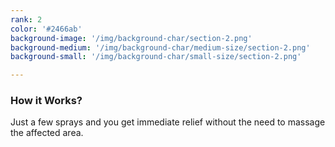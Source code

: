 ```yaml
---
rank: 2
color: '#2466ab'
background-image: '/img/background-char/section-2.png'
background-medium: '/img/background-char/medium-size/section-2.png'
background-small: '/img/background-char/small-size/section-2.png'

---
```


<h3>How it Works?</h3>
<p>Just a few sprays and you get immediate relief without the need to massage the affected area.</p>